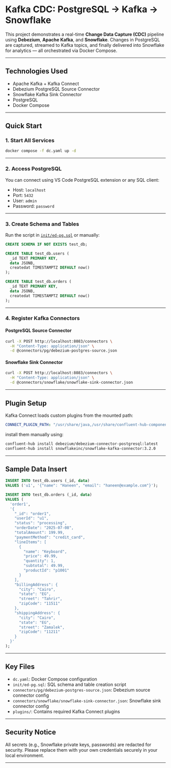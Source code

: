 # Kafka CDC: PostgreSQL → Kafka → Snowflake

This project demonstrates a real-time **Change Data Capture (CDC)** pipeline using **Debezium**, **Apache Kafka**, and **Snowflake**. Changes in PostgreSQL are captured, streamed to Kafka topics, and finally delivered into Snowflake for analytics — all orchestrated via Docker Compose.

---

## Technologies Used

* Apache Kafka + Kafka Connect
* Debezium PostgreSQL Source Connector
* Snowflake Kafka Sink Connector
* PostgreSQL
* Docker Compose

---

## Quick Start

### 1. Start All Services

```bash
docker compose -f dc.yaml up -d
```

---

### 2. Access PostgreSQL

You can connect using VS Code PostgreSQL extension or any SQL client:

* Host: `localhost`
* Port: `5432`
* User: `admin`
* Password: `password`

---

### 3. Create Schema and Tables

Run the script in [`init/ed-pg.sql`](./init/ed-pg.sql) or manually:

```sql
CREATE SCHEMA IF NOT EXISTS test_db;

CREATE TABLE test_db.users (
  _id TEXT PRIMARY KEY,
  data JSONB,
  createdat TIMESTAMPTZ DEFAULT now()
);

CREATE TABLE test_db.orders (
  _id TEXT PRIMARY KEY,
  data JSONB,
  createdat TIMESTAMPTZ DEFAULT now()
);
```

---

### 4. Register Kafka Connectors

#### PostgreSQL Source Connector

```bash
curl -X POST http://localhost:8083/connectors \
  -H "Content-Type: application/json" \
  -d @connectors/pg/debezium-postgres-source.json
```

#### Snowflake Sink Connector

```bash
curl -X POST http://localhost:8083/connectors \
  -H "Content-Type: application/json" \
  -d @connectors/snowflake/snowflake-sink-connector.json
```

---

## Plugin Setup

Kafka Connect loads custom plugins from the mounted path:

```yaml
CONNECT_PLUGIN_PATH: "/usr/share/java,/usr/share/confluent-hub-components,/tmp/ext-plugins"
```

install them manually using:

```bash
confluent-hub install debezium/debezium-connector-postgresql:latest
confluent-hub install snowflakeinc/snowflake-kafka-connector:3.2.0
```

---

## Sample Data Insert

```sql
INSERT INTO test_db.users (_id, data)
VALUES ('u1', '{"name": "Haneen", "email": "haneen@example.com"}');

INSERT INTO test_db.orders (_id, data)
VALUES (
  'order1',
  '{
    "_id": "order1",
    "userId": "u1",
    "status": "processing",
    "orderDate": "2025-07-08",
    "totalAmount": 199.99,
    "paymentMethod": "credit_card",
    "lineItems": [
      {
        "name": "Keyboard",
        "price": 49.99,
        "quantity": 1,
        "subtotal": 49.99,
        "productId": "p1001"
      }
    ],
    "billingAddress": {
      "city": "Cairo",
      "state": "EG",
      "street": "Tahrir",
      "zipCode": "11511"
    },
    "shippingAddress": {
      "city": "Cairo",
      "state": "EG",
      "street": "Zamalek",
      "zipCode": "11211"
    }
  }'
);
```

---

## Key Files

* `dc.yaml`: Docker Compose configuration
* `init/ed-pg.sql`: SQL schema and table creation script
* `connectors/pg/debezium-postgres-source.json`: Debezium source connector config
* `connectors/snowflake/snowflake-sink-connector.json`: Snowflake sink connector config
* `plugins/`: Contains required Kafka Connect plugins

---

## Security Notice

All secrets (e.g., Snowflake private keys, passwords) are redacted for security. Please replace them with your own credentials securely in your local environment.

---


